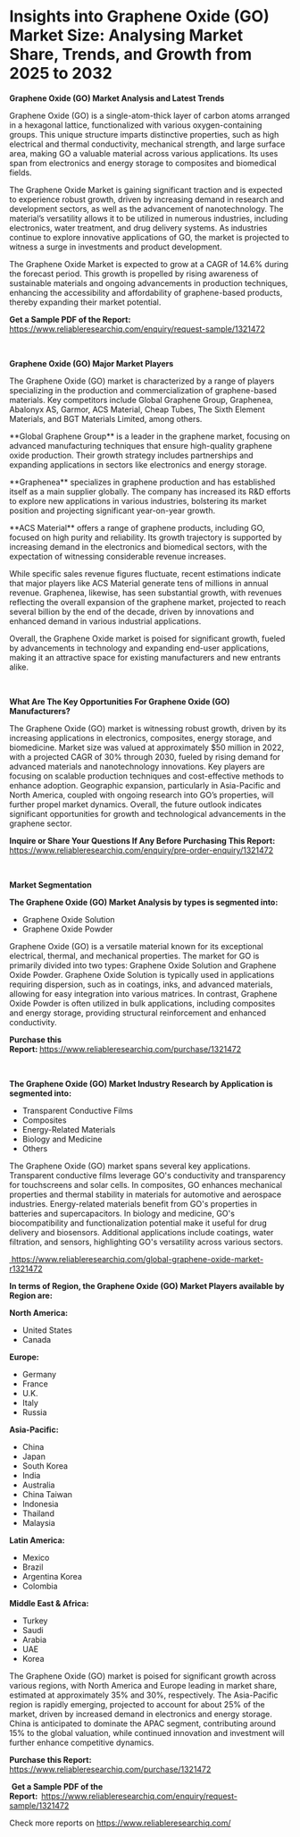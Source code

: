 <p><h1>Insights into Graphene Oxide (GO) Market Size: Analysing Market Share, Trends, and Growth from 2025 to 2032</h1></p><p><strong>Graphene Oxide (GO) Market Analysis and Latest Trends</strong></p>
<p><p>Graphene Oxide (GO) is a single-atom-thick layer of carbon atoms arranged in a hexagonal lattice, functionalized with various oxygen-containing groups. This unique structure imparts distinctive properties, such as high electrical and thermal conductivity, mechanical strength, and large surface area, making GO a valuable material across various applications. Its uses span from electronics and energy storage to composites and biomedical fields.</p><p>The Graphene Oxide Market is gaining significant traction and is expected to experience robust growth, driven by increasing demand in research and development sectors, as well as the advancement of nanotechnology. The material’s versatility allows it to be utilized in numerous industries, including electronics, water treatment, and drug delivery systems. As industries continue to explore innovative applications of GO, the market is projected to witness a surge in investments and product development.</p><p>The Graphene Oxide Market is expected to grow at a CAGR of 14.6% during the forecast period. This growth is propelled by rising awareness of sustainable materials and ongoing advancements in production techniques, enhancing the accessibility and affordability of graphene-based products, thereby expanding their market potential.</p></p>
<p><strong>Get a Sample PDF of the Report:&nbsp;</strong> <a href="https://www.reliableresearchiq.com/enquiry/request-sample/1321472?utm_campaign=3384&utm_medium=2&utm_source=Github&utm_content=ia&utm_term=04042025&utm_id=graphene-oxide-go">https://www.reliableresearchiq.com/enquiry/request-sample/1321472</a></p>
<p>&nbsp;</p>
<p><strong>Graphene Oxide (GO) Major Market Players</strong></p>
<p><p>The Graphene Oxide (GO) market is characterized by a range of players specializing in the production and commercialization of graphene-based materials. Key competitors include Global Graphene Group, Graphenea, Abalonyx AS, Garmor, ACS Material, Cheap Tubes, The Sixth Element Materials, and BGT Materials Limited, among others. </p><p>**Global Graphene Group** is a leader in the graphene market, focusing on advanced manufacturing techniques that ensure high-quality graphene oxide production. Their growth strategy includes partnerships and expanding applications in sectors like electronics and energy storage.</p><p>**Graphenea** specializes in graphene production and has established itself as a main supplier globally. The company has increased its R&D efforts to explore new applications in various industries, bolstering its market position and projecting significant year-on-year growth.</p><p>**ACS Material** offers a range of graphene products, including GO, focused on high purity and reliability. Its growth trajectory is supported by increasing demand in the electronics and biomedical sectors, with the expectation of witnessing considerable revenue increases.</p><p>While specific sales revenue figures fluctuate, recent estimations indicate that major players like ACS Material generate tens of millions in annual revenue. Graphenea, likewise, has seen substantial growth, with revenues reflecting the overall expansion of the graphene market, projected to reach several billion by the end of the decade, driven by innovations and enhanced demand in various industrial applications.</p><p>Overall, the Graphene Oxide market is poised for significant growth, fueled by advancements in technology and expanding end-user applications, making it an attractive space for existing manufacturers and new entrants alike.</p></p>
<p>&nbsp;</p>
<p><strong>What Are The Key Opportunities For Graphene Oxide (GO) Manufacturers?</strong></p>
<p><p>The Graphene Oxide (GO) market is witnessing robust growth, driven by its increasing applications in electronics, composites, energy storage, and biomedicine. Market size was valued at approximately $50 million in 2022, with a projected CAGR of 30% through 2030, fueled by rising demand for advanced materials and nanotechnology innovations. Key players are focusing on scalable production techniques and cost-effective methods to enhance adoption. Geographic expansion, particularly in Asia-Pacific and North America, coupled with ongoing research into GO’s properties, will further propel market dynamics. Overall, the future outlook indicates significant opportunities for growth and technological advancements in the graphene sector.</p></p>
<p><strong>Inquire or Share Your Questions If Any Before Purchasing This Report:</strong> <a href="https://www.reliableresearchiq.com/enquiry/pre-order-enquiry/1321472?utm_campaign=3384&utm_medium=2&utm_source=Github&utm_content=ia&utm_term=04042025&utm_id=graphene-oxide-go">https://www.reliableresearchiq.com/enquiry/pre-order-enquiry/1321472</a></p>
<p>&nbsp;</p>
<p><strong>Market Segmentation</strong></p>
<p><strong>The Graphene Oxide (GO) Market Analysis by types is segmented into:</strong></p>
<p><ul><li>Graphene Oxide Solution</li><li>Graphene Oxide Powder</li></ul></p>
<p><p>Graphene Oxide (GO) is a versatile material known for its exceptional electrical, thermal, and mechanical properties. The market for GO is primarily divided into two types: Graphene Oxide Solution and Graphene Oxide Powder. Graphene Oxide Solution is typically used in applications requiring dispersion, such as in coatings, inks, and advanced materials, allowing for easy integration into various matrices. In contrast, Graphene Oxide Powder is often utilized in bulk applications, including composites and energy storage, providing structural reinforcement and enhanced conductivity.</p></p>
<p><strong>Purchase this Report:&nbsp;</strong><a href="https://www.reliableresearchiq.com/purchase/1321472?utm_campaign=3384&utm_medium=2&utm_source=Github&utm_content=ia&utm_term=04042025&utm_id=graphene-oxide-go">https://www.reliableresearchiq.com/purchase/1321472</a></p>
<p>&nbsp;</p>
<p><strong>The Graphene Oxide (GO) Market Industry Research by Application is segmented into:</strong></p>
<p><ul><li>Transparent Conductive Films</li><li>Composites</li><li>Energy-Related Materials</li><li>Biology and Medicine</li><li>Others</li></ul></p>
<p><p>The Graphene Oxide (GO) market spans several key applications. Transparent conductive films leverage GO's conductivity and transparency for touchscreens and solar cells. In composites, GO enhances mechanical properties and thermal stability in materials for automotive and aerospace industries. Energy-related materials benefit from GO's properties in batteries and supercapacitors. In biology and medicine, GO's biocompatibility and functionalization potential make it useful for drug delivery and biosensors. Additional applications include coatings, water filtration, and sensors, highlighting GO's versatility across various sectors.</p></p>
<p><a href="https://www.reliableresearchiq.com/global-graphene-oxide-market-r1321472?utm_campaign=3384&utm_medium=2&utm_source=Github&utm_content=ia&utm_term=04042025&utm_id=graphene-oxide-go">&nbsp;https://www.reliableresearchiq.com/global-graphene-oxide-market-r1321472</a></p>
<p><strong>In terms of Region, the Graphene Oxide (GO) Market Players available by Region are:</strong></p>
<p>
    <p> <strong> North America: </strong>
        <ul>
            <li>United States</li>
            <li>Canada</li>
        </ul>
        </p> 
    <p> <strong> Europe: </strong>
        <ul>
            <li>Germany</li>
            <li>France</li>
            <li>U.K.</li>
            <li>Italy</li>
            <li>Russia</li>
        </ul>
        </p> 
    <p> <strong> Asia-Pacific: </strong>
        <ul>
            <li>China</li>
            <li>Japan</li>
            <li>South Korea</li>
            <li>India</li>
            <li>Australia</li>
            <li>China Taiwan</li>
            <li>Indonesia</li>
            <li>Thailand</li>
            <li>Malaysia</li>
        </ul>
        </p> 
    <p> <strong> Latin America: </strong>
        <ul>
            <li>Mexico</li>
            <li>Brazil</li>
            <li>Argentina Korea</li>
            <li>Colombia</li>
        </ul>
        </p> 
    <p> <strong> Middle East & Africa: </strong>
        <ul>
            <li>Turkey</li>
            <li>Saudi</li>
            <li>Arabia</li>
            <li>UAE</li>
            <li>Korea</li>
        </ul>
    </p>
    </p>
<p><p>The Graphene Oxide (GO) market is poised for significant growth across various regions, with North America and Europe leading in market share, estimated at approximately 35% and 30%, respectively. The Asia-Pacific region is rapidly emerging, projected to account for about 25% of the market, driven by increased demand in electronics and energy storage. China is anticipated to dominate the APAC segment, contributing around 15% to the global valuation, while continued innovation and investment will further enhance competitive dynamics.</p></p>
<p><strong>Purchase this Report: </strong><a href="https://www.reliableresearchiq.com/purchase/1321472?utm_campaign=3384&utm_medium=2&utm_source=Github&utm_content=ia&utm_term=04042025&utm_id=graphene-oxide-go">https://www.reliableresearchiq.com/purchase/1321472</a></p>
<p>&nbsp;<strong>Get a Sample PDF of the Report:&nbsp;&nbsp;</strong><a href="https://www.reliableresearchiq.com/enquiry/request-sample/1321472?utm_campaign=3384&utm_medium=2&utm_source=Github&utm_content=ia&utm_term=04042025&utm_id=graphene-oxide-go">https://www.reliableresearchiq.com/enquiry/request-sample/1321472</a></p>
<p><strong></strong></p>
<p>Check more reports on <a href="https://www.reliableresearchiq.com/?utm_campaign=3384&utm_medium=2&utm_source=Github&utm_content=ia&utm_term=04042025&utm_id=graphene-oxide-go">https://www.reliableresearchiq.com/</a></p>